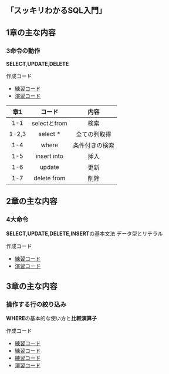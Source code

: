 ## 「スッキリわかるSQL入門」

## 1章の主な内容
### 3命令の動作
**SELECT**,**UPDATE**,**DELETE**


作成コード
- [練習コード](https://github.com/kaneda05/practice-SQL/blob/main/chr1/practice.sql)
- [演習コード](https://github.com/kaneda05/practice-SQL/blob/main/chr1/exercise.sql)

|章1|コード|内容|
|:--:|:--:|:--:|
|1-1|selectとfrom|検索|
|1-2,3|select *|全ての列取得|
|1-4|where|条件付きの検索|
|1-5|insert into|挿入|
|1-6|update|更新|
|1-7|delete from|削除|

## 2章の主な内容
### 4大命令

<strong>SELECT,UPDATE,DELETE,INSERT</strong>の基本文法
データ型とリテラル

作成コード
- [練習コード](https://github.com/kaneda05/practice-SQL/blob/main/chr2/practice.sql)
- [演習コード](https://github.com/kaneda05/practice-SQL/blob/main/chr2/exercise.sql)


## 3章の主な内容
### 操作する行の絞り込み

<strong>WHERE</strong>の基本的な使い方と<strong>比較演算子</strong>

作成コード
- [練習コード](https://github.com/kaneda05/practice-SQL/blob/main/chr3/practice3-1.sql)
- [練習コード](https://github.com/kaneda05/practice-SQL/blob/main/chr3/practice3-2.sql)
- [練習コード](https://github.com/kaneda05/practice-SQL/blob/main/chr3/practice3-3.sql)
- [演習コード](https://github.com/kaneda05/practice-SQL/blob/main/chr3/exercise.sql)